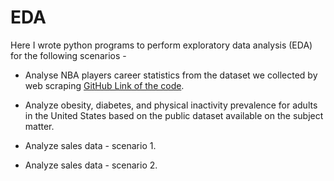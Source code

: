 # EDA

Here I wrote python programs to perform exploratory data analysis (EDA) for the following scenarios -

* Analyse NBA players career statistics from the dataset we collected by web scraping [GitHub Link of the code](https://www.basketball-reference.com/leagues/NBA_2022_totals.html). 

* Analyze obesity, diabetes, and physical inactivity prevalence for adults in the United States based on the public dataset available on the subject matter.
 
* Analyze sales data - scenario 1.

* Analyze sales data - scenario 2.
